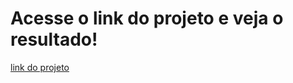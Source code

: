 # Acesse o link do projeto e veja o resultado!

[link do projeto](https://mathzinxss.github.io/myWorks/myProjects/portfólio/)